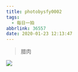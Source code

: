 ```yaml
---
title: photobysfy0002
tags:
  - 每日一拍
abbrlink: 36557
date: 2020-01-23 12:13:47
---
```


> 腊肉

![](https://raw.githubusercontent.com/SFY-123/PicBed/master/img/WechatIMG9.jpeg)

